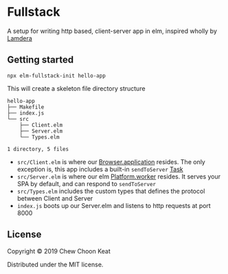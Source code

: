 # Fullstack

A setup for writing http based, client-server app in elm, inspired wholly by [Lamdera](https://lamdera.app)

## Getting started

```
npx elm-fullstack-init hello-app
```

This will create a skeleton file directory structure

```
hello-app
├── Makefile
├── index.js
└── src
    ├── Client.elm
    ├── Server.elm
    └── Types.elm

1 directory, 5 files
```

- `src/Client.elm` is where our [Browser.application](https://package.elm-lang.org/packages/elm/browser/latest/Browser#application) resides. The only exception is, this app includes a built-in `sendToServer` [Task](https://package.elm-lang.org/packages/elm/core/latest/Task)
- `src/Server.elm` is where our elm [Platform.worker](https://package.elm-lang.org/packages/elm/core/latest/Platform#worker) resides. It serves your SPA by default, and can respond to `sendToServer`
- `src/Types.elm` includes the custom types that defines the protocol between Client and Server
- `index.js` boots up our Server.elm and listens to http requests at port 8000

## License

Copyright © 2019 Chew Choon Keat

Distributed under the MIT license.
